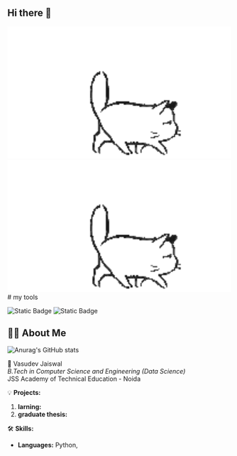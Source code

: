 ## Hi there 👋

<img src="https://github.com/Crazy1god/Crazy1god/blob/main/tired-cat.gif" alt="The Unlimited" width="600">
<img src="https://github.com/Crazy1god/Crazy1god/blob/main/tired-cat.gif" alt="The Unlimited" width="600">
# my tools

![Static Badge](https://img.shields.io/badge/py-python-blue?style=plastic&logo=python)
![Static Badge](https://img.shields.io/badge/-jupyter-black?style=plastic&logo=jupyter)


## 🙋‍♂️ About Me


![Anurag's GitHub stats](https://github-readme-stats.vercel.app/api?username=DenisShmidov&show_icons=true&theme=radical)


🚀 Vasudev Jaiswal  
*B.Tech in Computer Science and Engineering (Data Science)*  
JSS Academy of Technical Education - Noida  

💡 **Projects:**
1. **larning:** 
2. **graduate thesis:** 


🛠️ **Skills:**
- **Languages:** Python,
